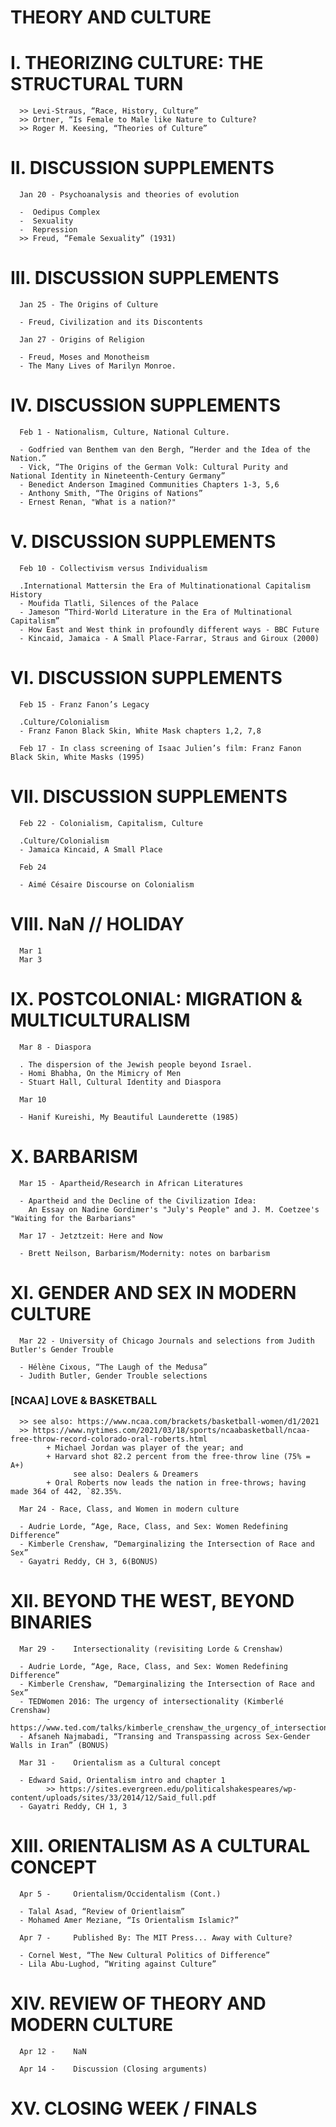 # THEORY AND CULTURE
# I.        THEORIZING CULTURE: THE STRUCTURAL TURN
      >> Levi-Straus, “Race, History, Culture”
      >> Ortner, “Is Female to Male like Nature to Culture?
      >> Roger M. Keesing, “Theories of Culture”

# II.       DISCUSSION SUPPLEMENTS
      Jan 20 - Psychoanalysis and theories of evolution
      
      -  Oedipus Complex
      -  Sexuality 
      -  Repression
      >> Freud, “Female Sexuality” (1931)

# III.      DISCUSSION SUPPLEMENTS
      Jan 25 - The Origins of Culture
      
      - Freud, Civilization and its Discontents

      Jan 27 - Origins of Religion
      
      - Freud, Moses and Monotheism
      - The Many Lives of Marilyn Monroe.
          
# IV.       DISCUSSION SUPPLEMENTS
      Feb 1 - Nationalism, Culture, National Culture.
      
      - Godfried van Benthem van den Bergh, “Herder and the Idea of the Nation.”
      - Vick, “The Origins of the German Volk: Cultural Purity and National Identity in Nineteenth-Century Germany”
      - Benedict Anderson Imagined Communities Chapters 1-3, 5,6
      - Anthony Smith, “The Origins of Nations”
      - Ernest Renan, "What is a nation?"
 
# V.        DISCUSSION SUPPLEMENTS
    
      Feb 10 - Collectivism versus Individualism
      
      .International Mattersin the Era of Multinationational Capitalism History
      - Moufida Tlatli, Silences of the Palace
      - Jameson “Third-World Literature in the Era of Multinational Capitalism”
      - How East and West think in profoundly different ways - BBC Future
      - Kincaid, Jamaica - A Small Place-Farrar, Straus and Giroux (2000)

# VI.       DISCUSSION SUPPLEMENTS

      Feb 15 - Franz Fanon’s Legacy
      
      .Culture/Colonialism
      - Franz Fanon Black Skin, White Mask chapters 1,2, 7,8

      Feb 17 - In class screening of Isaac Julien’s film: Franz Fanon Black Skin, White Masks (1995)
 

# VII.      DISCUSSION SUPPLEMENTS

      Feb 22 - Colonialism, Capitalism, Culture
      
      .Culture/Colonialism
      - Jamaica Kincaid, A Small Place

      Feb 24
      
      - Aimé Césaire Discourse on Colonialism

# VIII.     NaN // HOLIDAY

      Mar 1
      Mar 3
  
# IX.       POSTCOLONIAL: MIGRATION & MULTICULTURALISM
      
      Mar 8 - Diaspora
      
      . The dispersion of the Jewish people beyond Israel.
      - Homi Bhabha, On the Mimicry of Men
      - Stuart Hall, Cultural Identity and Diaspora
      
      Mar 10
      
      - Hanif Kureishi, My Beautiful Launderette (1985)
 
# X.        BARBARISM
 
      Mar 15 - Apartheid/Research in African Literatures
      
      - Apartheid and the Decline of the Civilization Idea:
        An Essay on Nadine Gordimer's "July's People" and J. M. Coetzee's "Waiting for the Barbarians"
      
      Mar 17 - Jetztzeit: Here and Now
      
      - Brett Neilson, Barbarism/Modernity: notes on barbarism
   
# XI.       GENDER AND SEX IN MODERN CULTURE
  
      Mar 22 - University of Chicago Journals and selections from Judith Butler's Gender Trouble
      
      - Hélène Cixous, “The Laugh of the Medusa”
      - Judith Butler, Gender Trouble selections
      
 ###   [NCAA] LOVE & BASKETBALL 
      >> see also: https://www.ncaa.com/brackets/basketball-women/d1/2021
      >> https://www.nytimes.com/2021/03/18/sports/ncaabasketball/ncaa-free-throw-record-colorado-oral-roberts.html
            + Michael Jordan was player of the year; and 
            + Harvard shot 82.2 percent from the free-throw line (75% = A+)
                  see also: Dealers & Dreamers
            + Oral Roberts now leads the nation in free-throws; having made 364 of 442, `82.35%.
      
      Mar 24 - Race, Class, and Women in modern culture
      
      - Audrie Lorde, “Age, Race, Class, and Sex: Women Redefining Difference”
      - Kimberle Crenshaw, “Demarginalizing the Intersection of Race and Sex”
      - Gayatri Reddy, CH 3, 6(BONUS)
      

 
 # XII.     BEYOND THE WEST, BEYOND BINARIES
 
      Mar 29 -    Intersectionality (revisiting Lorde & Crenshaw)
      
      - Audrie Lorde, “Age, Race, Class, and Sex: Women Redefining Difference”
      - Kimberle Crenshaw, “Demarginalizing the Intersection of Race and Sex”
      - TEDWomen 2016: The urgency of intersectionality (Kimberlé Crenshaw)
            - https://www.ted.com/talks/kimberle_crenshaw_the_urgency_of_intersectionality
      - Afsaneh Najmabadi, “Transing and Transpassing across Sex-Gender Walls in Iran” (BONUS)
    
      Mar 31 -    Orientalism as a Cultural concept
      
      - Edward Said, Orientalism intro and chapter 1 
            >> https://sites.evergreen.edu/politicalshakespeares/wp-content/uploads/sites/33/2014/12/Said_full.pdf
      - Gayatri Reddy, CH 1, 3
 
 # XIII.    ORIENTALISM AS A CULTURAL CONCEPT
 
      Apr 5 -     Orientalism/Occidentalism (Cont.)
      
      - Talal Asad, “Review of Orientlaism”
      - Mohamed Amer Meziane, “Is Orientalism Islamic?”

      Apr 7 -     Published By: The MIT Press... Away with Culture? 
      
      - Cornel West, “The New Cultural Politics of Difference”
      - Lila Abu-Lughod, “Writing against Culture”
 
 # XIV.     REVIEW OF THEORY AND MODERN CULTURE
     
      Apr 12 -    NaN
      
      Apr 14 -    Discussion (Closing arguments)
      
 # XV.     CLOSING WEEK / FINALS

